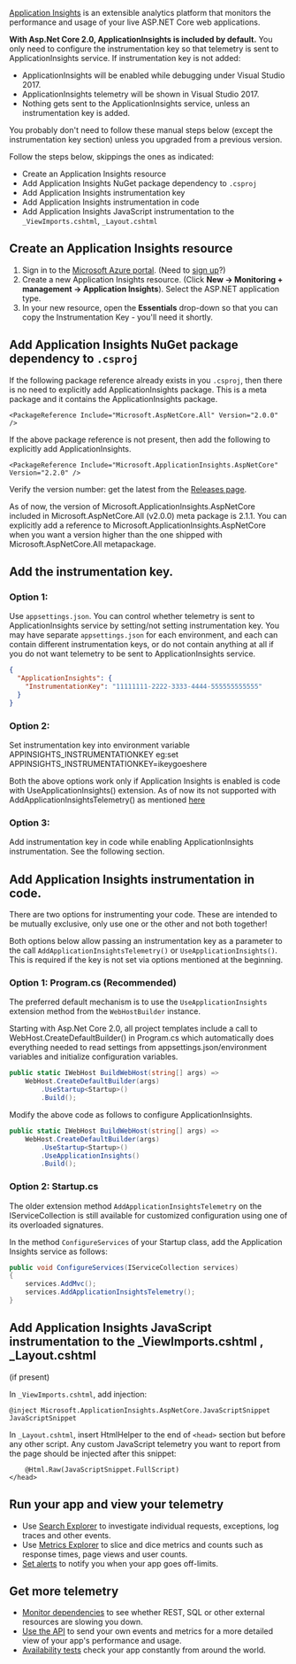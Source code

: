 [Application Insights](https://docs.microsoft.com/azure/application-insights/app-insights-asp-net) is an extensible analytics platform that monitors the performance and usage of your live ASP.NET Core web applications.

**With Asp.Net Core 2.0, ApplicationInsights is included by default.**
You only need to configure the instrumentation key so that telemetry is sent to ApplicationInsights service.
If instrumentation key is not added:
* ApplicationInsights will be enabled while debugging under 
Visual Studio 2017.
* ApplicationInsights telemetry will be shown in Visual Studio 2017. 
* Nothing gets sent to the ApplicationInsights service, unless an instrumentation key is added.

You probably don't need to follow these manual steps below (except the instrumentation key section) unless you upgraded from a previous version.

Follow the steps below, skippings the ones as indicated:

* Create an Application Insights resource
* Add Application Insights NuGet package dependency to `.csproj`
* Add Application Insights instrumentation key
* Add Application Insights instrumentation in code  
* Add Application Insights JavaScript instrumentation to the `_ViewImports.cshtml`,  `_Layout.cshtml`  

## Create an Application Insights resource

1. Sign in to the [Microsoft Azure portal](https://portal.azure.com). (Need to [sign up](https://azure.microsoft.com/pricing/free-trial/)?)
2. Create a new Application Insights resource. (Click **New -> Monitoring + management -> Application Insights**). Select the ASP.NET application type.
3. In your new resource, open the **Essentials** drop-down so that you can copy the Instrumentation Key - you'll need it shortly. 

## Add Application Insights NuGet package dependency to `.csproj`

If the following package reference already exists in you `.csproj`, then there is no need to explicitly add ApplicationInsights package. This is a meta package
and it contains the ApplicationInsights package.
```
<PackageReference Include="Microsoft.AspNetCore.All" Version="2.0.0" />
```
If the above package reference is not present, then add the following to explicitly add ApplicationInsights.

```
<PackageReference Include="Microsoft.ApplicationInsights.AspNetCore" Version="2.2.0" />
```

Verify the version number: get the latest from the [Releases page](https://github.com/Microsoft/ApplicationInsights-aspnetcore/releases). 

As of now, the version of Microsoft.ApplicationInsights.AspNetCore included in Microsoft.AspNetCore.All (v2.0.0) meta package is 2.1.1.
You can explicitly add a reference to Microsoft.ApplicationInsights.AspNetCore when you want a version higher than the one shipped with Microsoft.AspNetCore.All
metapackage.

## Add the instrumentation key. 

### Option 1: 
Use `appsettings.json`. You can control whether telemetry is sent to ApplicationInsights service by setting/not setting instrumentation key. You
may have separate `appsettings.json` for each environment, and each can contain different instrumentation keys, or do not contain anything at all if you do not want
telemetry to be sent to ApplicationInsights service.

```JSON
{
  "ApplicationInsights": {
    "InstrumentationKey": "11111111-2222-3333-4444-555555555555"
  }
}
```
### Option 2:
Set instrumentation key into environment variable  APPINSIGHTS_INSTRUMENTATIONKEY
eg:set APPINSIGHTS_INSTRUMENTATIONKEY=ikeygoeshere

Both the above options work only if Application Insights is enabled is code with UseApplicationInsights() extension. As of now its not supported with AddApplicationInsightsTelemetry() as mentioned [here](https://github.com/Microsoft/ApplicationInsights-aspnetcore/issues/605)

### Option 3:
Add instrumentation key in code while enabling ApplicationInsights instrumentation. See the following section. 

## Add Application Insights instrumentation in code.

There are two options for instrumenting your code. These are intended to be mutually exclusive, only use one or the other and not both together!

Both options below allow passing an instrumentation key as a parameter to the call `AddApplicationInsightsTelemetry()` or `UseApplicationInsights()`. This is required if the key
is not set via options mentioned at the beginning.

### Option 1: Program.cs (Recommended)

The preferred default mechanism is to use the `UseApplicationInsights` extension method from the `WebHostBuilder` instance.  

Starting with Asp.Net Core 2.0, all project templates include a call to WebHost.CreateDefaultBuilder() in Program.cs which automatically does everything needed to read settings from appsettings.json/environment variables and initialize configuration variables.

```C#            
public static IWebHost BuildWebHost(string[] args) =>
    WebHost.CreateDefaultBuilder(args)
        .UseStartup<Startup>()
        .Build();       
```

Modify the above code as follows to configure ApplicationInsights.

```C#
public static IWebHost BuildWebHost(string[] args) =>
    WebHost.CreateDefaultBuilder(args)
        .UseStartup<Startup>()
        .UseApplicationInsights()
        .Build();
```

### Option 2: Startup.cs

The older extension method `AddApplicationInsightsTelemetry` on the IServiceCollection is still available for customized configuration using one of its overloaded signatures.

In the method `ConfigureServices` of your Startup class, add the Application Insights service as follows:

```C#
public void ConfigureServices(IServiceCollection services)
{
    services.AddMvc();
    services.AddApplicationInsightsTelemetry();
}
```


## Add Application Insights JavaScript instrumentation to the  _ViewImports.cshtml ,  _Layout.cshtml  

(if present)

In `_ViewImports.cshtml`, add injection:

```
@inject Microsoft.ApplicationInsights.AspNetCore.JavaScriptSnippet JavaScriptSnippet
```

In `_Layout.cshtml`, insert HtmlHelper to the end of `<head>` section but before any other script. Any custom JavaScript telemetry you want to report from the page should be injected after this snippet:

```
    @Html.Raw(JavaScriptSnippet.FullScript)
</head>
```

## Run your app and view your telemetry

* Use [Search Explorer](https://azure.microsoft.com/documentation/articles/app-insights-diagnostic-search/) to investigate individual requests, exceptions, log traces and other events.
* Use [Metrics Explorer](https://azure.microsoft.com/documentation/articles/app-insights-metrics-explorer/) to slice and dice metrics and counts such as response times, page views and user counts.
* [Set alerts](https://azure.microsoft.com/documentation/articles/app-insights-alerts/) to notify you when your app goes off-limits.

## Get more telemetry

* [Monitor dependencies](https://azure.microsoft.com/documentation/articles/app-insights-dependencies/) to see whether REST, SQL or other external resources are slowing you down.
* [Use the API](https://azure.microsoft.com/documentation/articles/app-insights-api-custom-events-metrics/) to send your own events and metrics for a more detailed view of your app's performance and usage.
* [Availability tests](https://azure.microsoft.com/documentation/articles/app-insights-monitor-web-app-availability/) check your app constantly from around the world.